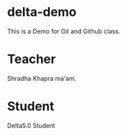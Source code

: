 # delta-demo
This is a Demo for Git and Github class.

# Teacher
Shradha Khapra ma'am.

# Student
Delta5.0 Student
